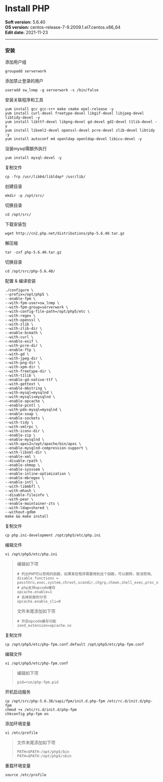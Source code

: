 # Install PHP

**Soft version:** 5.6.40  
**OS version:** centos-release-7-9.2009.1.el7.centos.x86_64  
**Edit date:** 2021-11-23

-----

### 安装

添加用户组
```
groupadd serverwork
```

添加禁止登录的用户
```
useradd sw_lnmp -g serverwork -s /bin/false
```

安装关联程序和工具
```
yum install gcc gcc-c++ make cmake epel-release -y  
yum install curl-devel freetype-devel libgif-devel libjpeg-devel libtidy-devel -y 
yum install libttf-devel libpng-devel gd-devel gd2-devel t1lib-devel -y  
yum install libxml2-devel openssl-devel pcre-devel zlib-devel libtidy -y  
yum install autoconf m4 openldap openldap-devel libicu-devel -y  
```

没装mysql需额外执行
```
yum install mysql-devel -y
```

复制文件
```
cp -frp /usr/lib64/libldap* /usr/lib/
```

创建目录
```
mkdir -p /opt/src/
```

切换目录
```
cd /opt/src/
```

下载安装包
```
wget http://cn2.php.net/distributions/php-5.6.40.tar.gz
```

解压缩
```
tar -zxf php-5.6.40.tar.gz
```

切换目录
```
cd /opt/src/php-5.6.40/
```

配置 & 编译安装
```
./configure \
--prefix=/opt/php5 \
--enable-fpm \
--with-fpm-user=sw_lnmp \
--with-fpm-group=serverwork \
--with-config-file-path=/opt/php5/etc \
--with-regex \
--with-openssl \
--with-zlib \
--with-zlib-dir \
--enable-bcmath \
--with-curl \
--enable-exif \
--with-pcre-dir \
--enable-ftp \
--with-gd \
--with-jpeg-dir \
--with-png-dir \
--with-xpm-dir \
--with-freetype-dir \
--with-t1lib \
--enable-gd-native-ttf \
--with-gettext \
--enable-mbstring \
--with-mysql=mysqlnd \
--with-mysqli=mysqlnd \
--enable-opcache \
--enable-pcntl \
--with-pdo-mysql=mysqlnd \
--enable-soap \
--enable-sockets \
--with-tidy \
--with-xmlrpc \
--with-iconv-dir \
--enable-zip \
--enable-mysqlnd \
--with-apxs2=/opt/apache/bin/apxs \
--enable-mysqlnd-compression-support \
--with-libxml-dir \
--enable-xml \
--disable-rpath \
--enable-shmop \
--enable-sysvsem \
--enable-inline-optimization \
--enable-mbregex \
--enable-intl \
--with-libmbfl \
--with-mhash \
--disable-fileinfo \
--with-pear \
--enable-maintainer-zts \
--with-ldap=shared \
--without-gdbm
make && make install
```

复制文件
```
cp php.ini-development /opt/php5/etc/php.ini
```
编辑文件
```
vi /opt/php5/etc/php.ini
```
> 编辑如下项
> ```
> # 列出PHP可以禁用的函数，如果某些程序需要用到这个函数，可以删除，取消禁用。
> disable_functions = passthru,exec,system,chroot,scandir,chgrp,chown,shell_exec,proc_open,proc_get_status,ini_alter,ini_alter,ini_restore,dl,openlog,syslog,readlink,symlink,popepassthru,stream_socket_server,escapeshellcmd,dll,popen,disk_free_space,checkdnsrr,checkdnsrr,getservbyname,getservbyport,disk_total_space,posix_ctermid,posix_get_last_error,posix_getcwd,posix_getegid,posix_geteuid,posix_getgid,posix_getgrgid,posix_getgrnam,posix_getgroups,posix_getlogin,posix_getpgid,posix_getpgrp,posix_getpid,posix_getppid,posix_getpwnam,posix_getpwuid,posix_getrlimit,posix_getsid,posix_getuid,posix_isatty,posix_kill,posix_mkfifo,posix_setegid,posix_seteuid,posix_setgid,posix_setpgid,posix_setsid,posix_setuid,posix_strerror,posix_times,posix_ttyname,posix_uname
> # php支持opcode缓存
> opcache.enable=1
> # 去掉前面的分号
> opcache.enable_cli=0
> ```
> 文件末尾添加如下项
> ```
> # 开启opcode缓存功能
> zend_extension=opcache.so
> ```

复制文件
```
cp /opt/php5/etc/php-fpm.conf.default /opt/php5/etc/php-fpm.conf
```

编辑文件
```
vi /opt/php5/etc/php-fpm.conf
```
> 编辑如下项
> ```
> pid=run/php-fpm.pid
> ```

开机启动服务
```
cp /opt/src/php-5.6.38/sapi/fpm/init.d.php-fpm /etc/rc.d/init.d/php-fpm
chmod +x /etc/rc.d/init.d/php-fpm
chkconfig php-fpm on
```

添加环境变量
```
vi /etc/profile
```
> 文件末尾添加如下项
> ```
> PATH=$PATH:/opt/php5/bin
> PATH=$PATH:/opt/php5/sbin
> ```

重载环境变量
```
source /etc/profile
```

